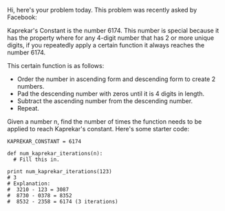Hi, here's your problem today. This problem was recently asked by Facebook:

Kaprekar's Constant is the number 6174. This number is special because it has the property where for any 4-digit number that has 2 or more unique digits, if you repeatedly apply a certain function it always reaches the number 6174.

This certain function is as follows:
- Order the number in ascending form and descending form to create 2 numbers.
- Pad the descending number with zeros until it is 4 digits in length.
- Subtract the ascending number from the descending number.
- Repeat.

Given a number n, find the number of times the function needs to be applied to reach Kaprekar's constant. Here's some starter code:
```
KAPREKAR_CONSTANT = 6174

def num_kaprekar_iterations(n):
  # Fill this in.

print num_kaprekar_iterations(123)
# 3
# Explanation:
#  3210 - 123 = 3087
#  8730 - 0378 = 8352
#  8532 - 2358 = 6174 (3 iterations)
```
